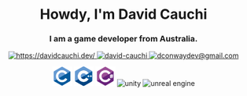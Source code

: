 <h1 align="center">Howdy, I'm David Cauchi</h1>
<h3 align="center">I am a game developer from Australia.</h3>

<p align="center"> 
  <a href="https://davidcauchi.dev/" target="blank">
    <img src="https://img.shields.io/badge/Portfolio-0077B5?style=for-the-badge&logo=site&logoColor=white" alt="https://davidcauchi.dev/" />
  </a> 
<a href="https://www.linkedin.com/in/david-cauchi/" target="blank">
    <img src="https://img.shields.io/badge/LinkedIn-0077B5?style=for-the-badge&logo=linkedin&logoColor=white" alt="david-cauchi" />
  </a> 
  <a href="mailto: dconwaydev@gmail.com" target="blank">
    <img src="https://img.shields.io/badge/Gmail-0077B5?style=for-the-badge&logo=gmail&logoColor=white" alt="dconwaydev@gmail.com" />
  </a> 
</p>

<p align="center">
  <img src="https://raw.githubusercontent.com/devicons/devicon/master/icons/c/c-original.svg" alt="c" width="40" height="40"/>
  <img src="https://raw.githubusercontent.com/devicons/devicon/master/icons/cplusplus/cplusplus-original.svg" alt="cplusplus" width="40" height="40"/>
  <img src="https://raw.githubusercontent.com/devicons/devicon/master/icons/csharp/csharp-original.svg" alt="csharp" width="40" height="40"/> 
  <img src="https://github.com/kenangundogan/fontisto/blob/master/icons/svg/brand/unity.svg" alt="unity" width="40" height="40"/>
  <img src="https://github.com/simple-icons/simple-icons/blob/master/icons/unrealengine.svg" alt="unreal engine" width="40" height="40"/>
</p>
